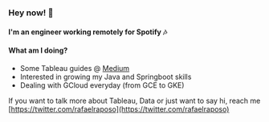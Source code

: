 
### Hey now! 👋

#### I'm an engineer working remotely for Spotify 🎶

#### What am I doing?

- Some Tableau guides @ [Medium](https://medium.com/@thedude) 
- Interested in growing my Java and Springboot skills
- Dealing with GCloud everyday (from GCE to GKE)


If you want to talk more about Tableau, Data or just want to say hi, reach me [https://twitter.com/rafaelraposo](https://twitter.com/rafaelraposo)
